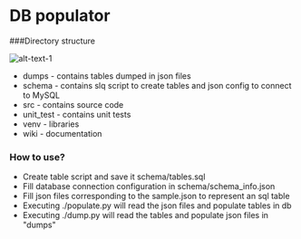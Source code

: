 # DB populator 

###Directory structure  

![alt-text-1](wiki/folders.png "directories") 

* dumps - contains tables dumped in json files
* schema - contains slq script to create tables and json config to connect to MySQL  
* src - contains source code  
* unit_test - contains unit tests  
* venv - libraries
* wiki - documentation

### How to use?
- Create table script and save it schema/tables.sql
- Fill database connection configuration in schema/schema_info.json
- Fill json files corresponding to the sample.json to represent an sql table
- Executing ./populate.py will read the json files and populate tables in db
- Executing ./dump.py will read the tables and populate json files in "dumps" 
